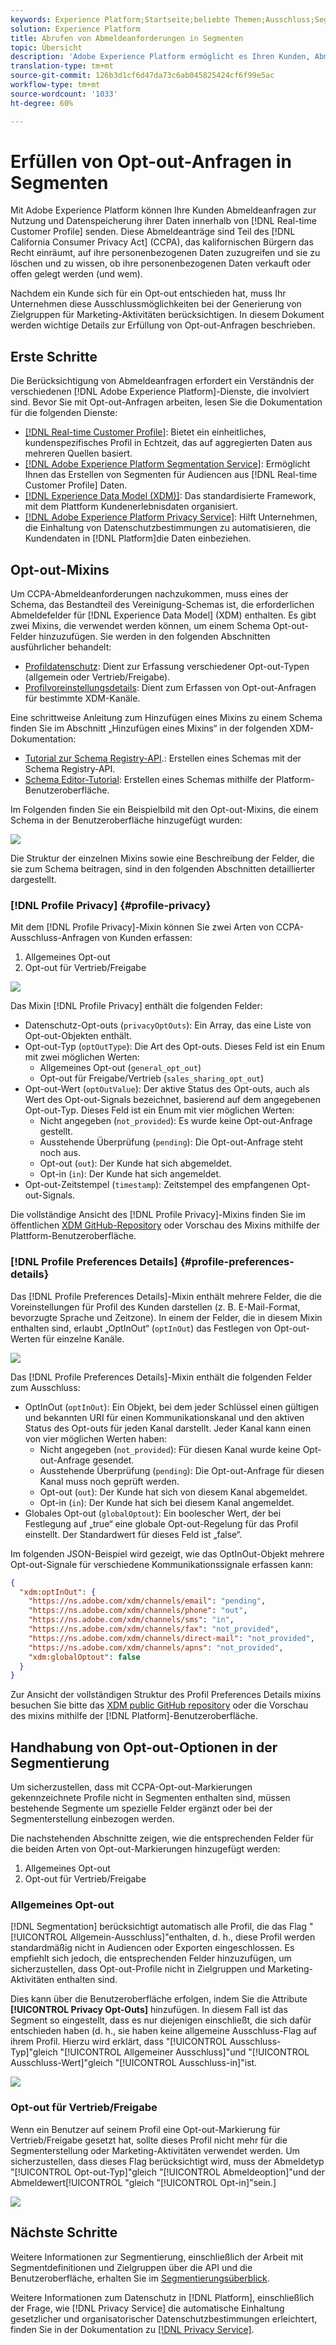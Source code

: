 ```yaml
---
keywords: Experience Platform;Startseite;beliebte Themen;Ausschluss;Segmentierung;Segmentierungsdienst;Segmentierungsdienst;Ausschlussoption;Opt-out;Ausschluss;
solution: Experience Platform
title: Abrufen von Abmeldeanforderungen in Segmenten
topic: Übersicht
description: 'Adobe Experience Platform ermöglicht es Ihren Kunden, Abmeldeanfragen zur Nutzung und Datenspeicherung ihrer Daten innerhalb des Echtzeit-Profils des Kunden zu senden.] Diese Opt-out-Anfragen sind Teil des California Consumer Privacy Act (CCPA), der kalifornischen Bürgern das Recht einräumt, auf ihre personenbezogenen Daten zuzugreifen und sie zu löschen und zu wissen, ob ihre personenbezogenen Daten verkauft oder offen gelegt werden (und wem). '
translation-type: tm+mt
source-git-commit: 126b3d1cf6d47da73c6ab045825424cf6f99e5ac
workflow-type: tm+mt
source-wordcount: '1033'
ht-degree: 60%

---
```



# Erfüllen von Opt-out-Anfragen in Segmenten

Mit Adobe Experience Platform können Ihre Kunden Abmeldeanfragen zur Nutzung und Datenspeicherung ihrer Daten innerhalb von [!DNL Real-time Customer Profile] senden. Diese Abmeldeanträge sind Teil des [!DNL California Consumer Privacy Act] (CCPA), das kalifornischen Bürgern das Recht einräumt, auf ihre personenbezogenen Daten zuzugreifen und sie zu löschen und zu wissen, ob ihre personenbezogenen Daten verkauft oder offen gelegt werden (und wem).

Nachdem ein Kunde sich für ein Opt-out entschieden hat, muss Ihr Unternehmen diese Ausschlussmöglichkeiten bei der Generierung von Zielgruppen für Marketing-Aktivitäten berücksichtigen. In diesem Dokument werden wichtige Details zur Erfüllung von Opt-out-Anfragen beschrieben.

## Erste Schritte

Die Berücksichtigung von Abmeldeanfragen erfordert ein Verständnis der verschiedenen [!DNL Adobe Experience Platform]-Dienste, die involviert sind. Bevor Sie mit Opt-out-Anfragen arbeiten, lesen Sie die Dokumentation für die folgenden Dienste:

- [[!DNL Real-time Customer Profile]](../profile/home.md): Bietet ein einheitliches, kundenspezifisches Profil in Echtzeit, das auf aggregierten Daten aus mehreren Quellen basiert.
- [[!DNL Adobe Experience Platform Segmentation Service]](./home.md): Ermöglicht Ihnen das Erstellen von Segmenten für Audiencen aus  [!DNL Real-time Customer Profile] Daten.
- [[!DNL Experience Data Model (XDM)]](../xdm/home.md): Das standardisierte Framework, mit dem Plattform Kundenerlebnisdaten organisiert.
- [[!DNL Adobe Experience Platform Privacy Service]](../privacy-service/home.md): Hilft Unternehmen, die Einhaltung von Datenschutzbestimmungen zu automatisieren, die Kundendaten in  [!DNL Platform]die Daten einbeziehen.

## Opt-out-Mixins

Um CCPA-Abmeldeanforderungen nachzukommen, muss eines der Schema, das Bestandteil des Vereinigung-Schemas ist, die erforderlichen Abmeldefelder für [!DNL Experience Data Model] (XDM) enthalten. Es gibt zwei Mixins, die verwendet werden können, um einem Schema Opt-out-Felder hinzuzufügen. Sie werden in den folgenden Abschnitten ausführlicher behandelt:

- [Profildatenschutz](#profile-privacy): Dient zur Erfassung verschiedener Opt-out-Typen (allgemein oder Vertrieb/Freigabe).
- [Profilvoreinstellungsdetails](#profile-preferences-details): Dient zum Erfassen von Opt-out-Anfragen für bestimmte XDM-Kanäle.

Eine schrittweise Anleitung zum Hinzufügen eines Mixins zu einem Schema finden Sie im Abschnitt „Hinzufügen eines Mixins“ in der folgenden XDM-Dokumentation:
- [Tutorial zur Schema Registry-API](../xdm/api/getting-started.md).: Erstellen eines Schemas mit der Schema Registry-API.
- [Schema Editor-Tutorial](../xdm/tutorials/create-schema-ui.md): Erstellen eines Schemas mithilfe der Platform-Benutzeroberfläche.

Im Folgenden finden Sie ein Beispielbild mit den Opt-out-Mixins, die einem Schema in der Benutzeroberfläche hinzugefügt wurden:

![](images/opt-outs/opt-out-mixins-user-interface.png)

Die Struktur der einzelnen Mixins sowie eine Beschreibung der Felder, die sie zum Schema beitragen, sind in den folgenden Abschnitten detaillierter dargestellt.

### [!DNL Profile Privacy] {#profile-privacy}

Mit dem [!DNL Profile Privacy]-Mixin können Sie zwei Arten von CCPA-Ausschluss-Anfragen von Kunden erfassen:

1. Allgemeines Opt-out
2. Opt-out für Vertrieb/Freigabe

![](images/opt-outs/profile-privacy.png)

Das Mixin [!DNL Profile Privacy] enthält die folgenden Felder:

- Datenschutz-Opt-outs (`privacyOptOuts`): Ein Array, das eine Liste von Opt-out-Objekten enthält.
- Opt-out-Typ (`optOutType`): Die Art des Opt-outs. Dieses Feld ist ein Enum mit zwei möglichen Werten:
   - Allgemeines Opt-out (`general_opt_out`)
   - Opt-out für Freigabe/Vertrieb (`sales_sharing_opt_out`)
- Opt-out-Wert (`optOutValue`): Der aktive Status des Opt-outs, auch als Wert des Opt-out-Signals bezeichnet, basierend auf dem angegebenen Opt-out-Typ. Dieses Feld ist ein Enum mit vier möglichen Werten:
   - Nicht angegeben (`not_provided`): Es wurde keine Opt-out-Anfrage gestellt.
   - Ausstehende Überprüfung (`pending`): Die Opt-out-Anfrage steht noch aus.
   - Opt-out (`out`): Der Kunde hat sich abgemeldet.
   - Opt-in (`in`): Der Kunde hat sich angemeldet.
- Opt-out-Zeitstempel (`timestamp`): Zeitstempel des empfangenen Opt-out-Signals.

Die vollständige Ansicht des [!DNL Profile Privacy]-Mixins finden Sie im öffentlichen [XDM GitHub-Repository](https://github.com/adobe/xdm/blob/master/schemas/context/profile-privacy.schema.json) oder Vorschau des Mixins mithilfe der Plattform-Benutzeroberfläche.

### [!DNL Profile Preferences Details] {#profile-preferences-details}

Das [!DNL Profile Preferences Details]-Mixin enthält mehrere Felder, die die Voreinstellungen für Profil des Kunden darstellen (z. B. E-Mail-Format, bevorzugte Sprache und Zeitzone). In einem der Felder, die in diesem Mixin enthalten sind, erlaubt „OptInOut“ (`optInOut`) das Festlegen von Opt-out-Werten für einzelne Kanäle.

![](images/opt-outs/profile-preferences-details.png)

Das [!DNL Profile Preferences Details]-Mixin enthält die folgenden Felder zum Ausschluss:

- OptInOut (`optInOut`): Ein Objekt, bei dem jeder Schlüssel einen gültigen und bekannten URI für einen Kommunikationskanal und den aktiven Status des Opt-outs für jeden Kanal darstellt. Jeder Kanal kann einen von vier möglichen Werten haben:
   - Nicht angegeben (`not_provided`): Für diesen Kanal wurde keine Opt-out-Anfrage gesendet.
   - Ausstehende Überprüfung (`pending`): Die Opt-out-Anfrage für diesen Kanal muss noch geprüft werden.
   - Opt-out (`out`): Der Kunde hat sich von diesem Kanal abgemeldet.
   - Opt-in (`in`): Der Kunde hat sich bei diesem Kanal angemeldet.
- Globales Opt-out (`globalOptout`): Ein boolescher Wert, der bei Festlegung auf „true“ eine globale Opt-out-Regelung für das Profil einstellt. Der Standardwert für dieses Feld ist „false“.

Im folgenden JSON-Beispiel wird gezeigt, wie das OptInOut-Objekt mehrere Opt-out-Signale für verschiedene Kommunikationssignale erfassen kann:

```json
{
  "xdm:optInOut": {
    "https://ns.adobe.com/xdm/channels/email": "pending",
    "https://ns.adobe.com/xdm/channels/phone": "out",
    "https://ns.adobe.com/xdm/channels/sms": "in",
    "https://ns.adobe.com/xdm/channels/fax": "not_provided",
    "https://ns.adobe.com/xdm/channels/direct-mail": "not_provided",
    "https://ns.adobe.com/xdm/channels/apns": "not_provided",
    "xdm:globalOptout": false
  }
}
```

Zur Ansicht der vollständigen Struktur des Profil Preferences Details mixins besuchen Sie bitte das [XDM public GitHub repository](https://github.com/adobe/xdm/blob/master/schemas/context/profile-preferences-details.schema.json) oder die Vorschau des mixins mithilfe der [!DNL Platform]-Benutzeroberfläche.

## Handhabung von Opt-out-Optionen in der Segmentierung

Um sicherzustellen, dass mit CCPA-Opt-out-Markierungen gekennzeichnete Profile nicht in Segmenten enthalten sind, müssen bestehende Segmente um spezielle Felder ergänzt oder bei der Segmenterstellung einbezogen werden.

Die nachstehenden Abschnitte zeigen, wie die entsprechenden Felder für die beiden Arten von Opt-out-Markierungen hinzugefügt werden:
1. Allgemeines Opt-out
2. Opt-out für Vertrieb/Freigabe

### Allgemeines Opt-out

[!DNL Segmentation] berücksichtigt automatisch alle Profil, die das Flag &quot;[!UICONTROL Allgemein-Ausschluss]&quot;enthalten, d. h., diese Profil werden standardmäßig nicht in Audiencen oder Exporten eingeschlossen. Es empfiehlt sich jedoch, die entsprechenden Felder hinzuzufügen, um sicherzustellen, dass Opt-out-Profile nicht in Zielgruppen und Marketing-Aktivitäten enthalten sind.

Dies kann über die Benutzeroberfläche erfolgen, indem Sie die Attribute **[!UICONTROL Privacy Opt-Outs]** hinzufügen. In diesem Fall ist das Segment so eingestellt, dass es nur diejenigen einschließt, die sich dafür entschieden haben (d. h., sie haben keine allgemeine Ausschluss-Flag auf ihrem Profil. Hierzu wird erklärt, dass &quot;[!UICONTROL Ausschluss-Typ]&quot;gleich &quot;[!UICONTROL Allgemeiner Ausschluss]&quot;und &quot;[!UICONTROL Ausschluss-Wert]&quot;gleich &quot;[!UICONTROL Ausschluss-in]&quot;ist.

![](images/opt-outs/segment-general-opt-out.png)

### Opt-out für Vertrieb/Freigabe

Wenn ein Benutzer auf seinem Profil eine Opt-out-Markierung für Vertrieb/Freigabe gesetzt hat, sollte dieses Profil nicht mehr für die Segmenterstellung oder Marketing-Aktivitäten verwendet werden. Um sicherzustellen, dass dieses Flag berücksichtigt wird, muss der Abmeldetyp &quot;[!UICONTROL Opt-out-Typ]&quot;gleich &quot;[!UICONTROL Abmeldeoption]&quot;und der Abmeldewert[!UICONTROL &quot;gleich &quot;[!UICONTROL Opt-in]&quot;sein.]

![](images/opt-outs/segment-sales-sharing-opt-out.png)

<!-- ### Overriding default exclusions

In some instances, such as building a segment of people who have opted out, it may be necessary to override the default exclusion of opted-out profiles. This override can be done via the API or in the Segment Builder user interface. -->

## Nächste Schritte

Weitere Informationen zur Segmentierung, einschließlich der Arbeit mit Segmentdefinitionen und Zielgruppen über die API und die Benutzeroberfläche, erhalten Sie im [Segmentierungsüberblick](./home.md).

Weitere Informationen zum Datenschutz in [!DNL Platform], einschließlich der Frage, wie [!DNL Privacy Service] die automatische Einhaltung gesetzlicher und organisatorischer Datenschutzbestimmungen erleichtert, finden Sie in der Dokumentation zu [[!DNL Privacy Service]](../privacy-service/home.md).
